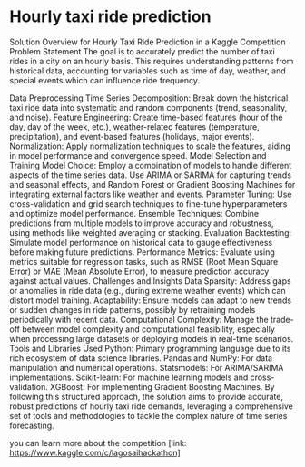 # Hourly taxi ride prediction
Solution Overview for Hourly Taxi Ride Prediction in a Kaggle Competition
Problem Statement
The goal is to accurately predict the number of taxi rides in a city on an hourly basis. This requires understanding patterns from historical data, accounting for variables such as time of day, weather, and special events which can influence ride frequency.

Data Preprocessing
Time Series Decomposition: Break down the historical taxi ride data into systematic and random components (trend, seasonality, and noise).
Feature Engineering: Create time-based features (hour of the day, day of the week, etc.), weather-related features (temperature, precipitation), and event-based features (holidays, major events).
Normalization: Apply normalization techniques to scale the features, aiding in model performance and convergence speed.
Model Selection and Training
Model Choice: Employ a combination of models to handle different aspects of the time series data. Use ARIMA or SARIMA for capturing trends and seasonal effects, and Random Forest or Gradient Boosting Machines for integrating external factors like weather and events.
Parameter Tuning: Use cross-validation and grid search techniques to fine-tune hyperparameters and optimize model performance.
Ensemble Techniques: Combine predictions from multiple models to improve accuracy and robustness, using methods like weighted averaging or stacking.
Evaluation
Backtesting: Simulate model performance on historical data to gauge effectiveness before making future predictions.
Performance Metrics: Evaluate using metrics suitable for regression tasks, such as RMSE (Root Mean Square Error) or MAE (Mean Absolute Error), to measure prediction accuracy against actual values.
Challenges and Insights
Data Sparsity: Address gaps or anomalies in ride data (e.g., during extreme weather events) which can distort model training.
Adaptability: Ensure models can adapt to new trends or sudden changes in ride patterns, possibly by retraining models periodically with recent data.
Computational Complexity: Manage the trade-off between model complexity and computational feasibility, especially when processing large datasets or deploying models in real-time scenarios.
Tools and Libraries Used
Python: Primary programming language due to its rich ecosystem of data science libraries.
Pandas and NumPy: For data manipulation and numerical operations.
Statsmodels: For ARIMA/SARIMA implementations.
Scikit-learn: For machine learning models and cross-validation.
XGBoost: For implementing Gradient Boosting Machines.
By following this structured approach, the solution aims to provide accurate, robust predictions of hourly taxi ride demands, leveraging a comprehensive set of tools and methodologies to tackle the complex nature of time series forecasting.


you can learn more about the competition [link: https://www.kaggle.com/c/lagosaihackathon]
